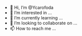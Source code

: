 - 👋 Hi, I’m @Ycarofoda
- 👀 I’m interested in ...
- 🌱 I’m currently learning ...
- 💞️ I’m looking to collaborate on ...
- 📫 How to reach me ...

<!---
Ycarofoda/Ycarofoda is a ✨ special ✨ repository because its `README.md` (this file) appears on your GitHub profile.
You can click the Preview link to take a look at your changes.
--->
